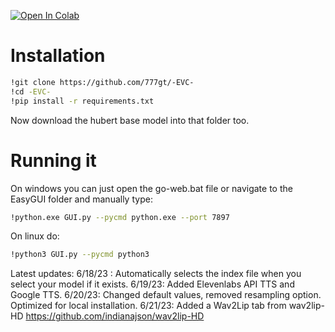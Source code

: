 [![Open In Colab](https://img.shields.io/badge/Colab-F9AB00?style=for-the-badge&logo=googlecolab&color=525252)](https://colab.research.google.com/github/AKhilRaghav0/rvc_3/blob/main/RVC3_github.ipynb)

# Installation

```bash
!git clone https://github.com/777gt/-EVC-
!cd -EVC-
!pip install -r requirements.txt
```
Now download the hubert base model into that folder too.

# Running it
On windows you can just open the go-web.bat file or navigate to the EasyGUI folder and manually type:
```bash
!python.exe GUI.py --pycmd python.exe --port 7897
```
On linux do:
```bash
!python3 GUI.py --pycmd python3
```

Latest updates:
6/18/23 : Automatically selects the index file when you select your model if it exists.
6/19/23: Added Elevenlabs API TTS and Google TTS.
6/20/23: Changed default values, removed resampling option. Optimized for local installation.
6/21/23: Added a Wav2Lip tab from wav2lip-HD https://github.com/indianajson/wav2lip-HD
